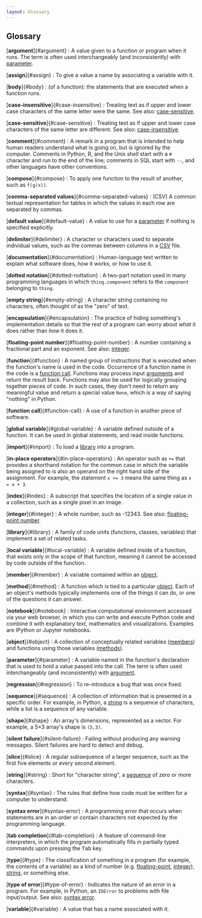 ```yaml
---
layout: Glossary
---
```


## Glossary


[**argument**]{#argument}
:   A value given to a function or program when it runs.
    The term is often used interchangeably (and inconsistently) with [parameter](#parameter).

[**assign**]{#assign}
:   To give a value a name by associating a variable with it.

[**body**]{#body}
:   (of a function): the statements that are executed when a function runs.


[**case-insensitive**]{#case-insensitive}
:   Treating text as if upper and lower case characters of the same letter were the same.
    See also: [case-sensitive](#case-sensitive).

[**case-sensitive**]{#case-sensitive}
:   Treating text as if upper and lower case characters of the same letter are different.
    See also: [case-insensitive](#case-insensitive).

[**comment**]{#comment}
:   A remark in a program that is intended to help human readers understand what is going on,
    but is ignored by the computer.
    Comments in Python, R, and the Unix shell start with a `#` character and
    run to the end of the line;
    comments in SQL start with `--`,
    and other languages have other conventions.

[**compose**]{#compose}
:   To apply one function to the result of another, such as `f(g(x))`.

[**comma-separated values**]{#comma-separated-values}
:   (CSV) A common textual representation for tables
    in which the values in each row are separated by commas.

[**default value**]{#default-value}
:   A value to use for a [parameter](#parameter) if nothing is specified explicitly.


[**delimiter**]{#delimiter}
:   A character or characters used to separate individual values,
    such as the commas between columns in a [CSV](#comma-separated-values) file.


[**documentation**]{#documentation}
:   Human-language text written to explain what software does,
    how it works, or how to use it.

[**dotted notation**]{#dotted-nottation}
:   A two-part notation used in many programming languages
    in which `thing.component` refers to the `component` belonging to `thing`.

[**empty string**]{#empty-string}
:   A character string containing no characters,
    often thought of as the "zero" of text.

[**encapsulation**]{#encapsulation}
:   The practice of hiding something's implementation details
    so that the rest of a program can worry about *what* it does
    rather than *how* it does it.

[**floating-point number**]{#floating-point-number}
:   A number containing a fractional part and an exponent.
    See also: [integer](#integer).

[**function**]{#function}
:   A named group of instructions that is executed when the function's name is used in
    the code. Occurrence of a function name in the code is a [function call](#function-call).
    Functions may process input [arguments](#argument) and return the result back. Functions
    may also be used for logically grouping together pieces of code. In such cases, they don't
    need to return any meaningful value and return a special value `None`, which is a way of saying "nothing" in Python.

[**function call**]{#function-call}
:   A use of a function in another piece of software.

[**global variable**]{#global-variable}
:   A variable defined outside of a function. It can be used in global statements,
    and read inside functions.

[**import**]{#import}
:   To load a [library](#library) into a program.

[**in-place operators**]{#in-place-operators}
:   An operator such as `+=` that provides a shorthand notation for
    the common case in which the variable being assigned to
    is also an operand on the right hand side of the assignment.
    For example, the statement `x += 3` means the same thing as `x = x + 3`.

[**index**]{#index}
:   A subscript that specifies the location of a single value in a collection,
    such as a single pixel in an image.

[**integer**]{#integer}
:   A whole number, such as -12343. See also: [floating-point number](#floating-point-number).


[**library**]{#library}
:   A family of code units (functions, classes, variables) that implement a set of
    related tasks.

[**local variable**]{#local-variable}
:   A variable defined inside of a function, that exists only in the scope of that
    function, meaning it cannot be accessed by code outside of the function.

[**member**]{#member}
:   A variable contained within an [object](#object).

[**method**]{#method}
:   A function which is tied to a particular [object](#object).
    Each of an object's methods typically implements one of the things it can do,
    or one of the questions it can answer.

[**notebook**]{#notebook}
:   Interactive computational environment accessed via your web browser, in which you can write
    and execute Python code and combine it with explanatory text, mathematics and visualizations.
    Examples are IPython or Jupyter notebooks.

[**object**]{#object}
:   A collection of conceptually related variables ([members](#member)) and
    functions using those variables ([methods](#method)).

[**parameter**]{#parameter}
:   A variable named in the function's declaration that is used to
    hold a value passed into the call.
    The term is often used interchangeably (and inconsistently) with [argument](#argument).

[**regression**]{#regression}
:   To re-introduce a bug that was once fixed.

[**sequence**]{#sequence}
:   A collection of information that is presented in a specific order.
    For example, in Python, a [string](#string) is a sequence of characters,
    while a list is a sequence of any variable.

[**shape**]{#shape}
:   An array's dimensions, represented as a vector.
    For example, a 5×3 array's shape is `(5,3)`.

[**silent failure**]{#silent-failure}
:   Failing without producing any warning messages.
    Silent failures are hard to detect and debug.

[**slice**]{#slice}
:   A regular subsequence of a larger sequence,
    such as the first five elements or every second element.

[**string**]{#string}
:   Short for "character string",
    a [sequence](#sequence) of zero or more characters.

[**syntax**]{#syntax}
:   The rules that define how code must be written for a computer to understand.

[**syntax error**]{#syntax-error}
:   A programming error that occurs when statements are in an order or contain characters
    not expected by the programming language.

[**tab completion**]{#tab-completion}
:   A feature of command-line interpreters, in which the program automatically fills in partially
    typed commands upon pressing the <kbd>Tab</kbd> key.

[**type**]{#type}
:   The classification of something in a program (for example, the contents of a variable)
    as a kind of number (e.g. [floating-point](#floating-point-number), [integer](#integer)),
    [string](#string), or something else.

[**type of error**]{#type-of-error}
:   Indicates the nature of an error in a program. For example, in Python,
    an `IOError` to problems with file input/output.
    See also: [syntax error](#syntax-error).

[**variable**]{#variable}
:   A value that has a name associated with it.
